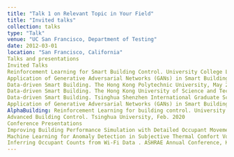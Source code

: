 ```yaml
---
title: "Talk 1 on Relevant Topic in Your Field"
title: "Invited talks"
collection: talks
type: "Talk"
venue: "UC San Francisco, Department of Testing"
date: 2012-03-01
location: "San Francisco, California"
Talks and presentations
Invited Talks
Reinforcement Learning for Smart Building Control. University College London, Feb. 2022
Application of Generative Adversarial Networks (GANs) in Smart Buildings. Syracuse University, Nov. 2021
Data-driven Smart Building. The Hong Kong Polytechnic University, May 2021.
Data-driven Smart Building. The Hong Kong University of Science and Technology, May 2021.
Data-driven Smart Building. Tsinghua Shenzhen International Graduate School, Mar. 2021.
Application of Generative Adversarial Networks (GANs) in Smart Buildings. Syracuse University, Oct. 2020
AlphaBuilding: Reinforcement Learning for building control. University of California Berkeley, Feb. 2020
Advanced Building Control. Tsinghua University, Feb. 2020
Conference Presentations
Improving Building Performance Simulation with Detailed Occupant Movement and Behavior Modeling . Building Performance Analysis Conference and SimBuild, Virtually, Aug. 2020.
Machine Learning for Anomaly Detection in Subjective Thermal Comfort Votes . ASHRAE Winter’s Conference, Orlando, Feb. 2020.
Inferring Occupant Counts from Wi-Fi Data . ASHRAE Annual Conference, Kansas City, Jul. 2019.
---
```



